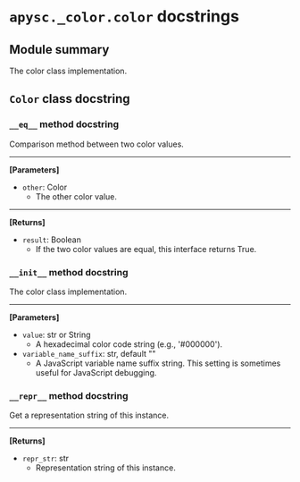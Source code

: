 # `apysc._color.color` docstrings

## Module summary

The color class implementation.

## `Color` class docstring

### `__eq__` method docstring

Comparison method between two color values.<hr>

**[Parameters]**

- `other`: Color
  - The other color value.

<hr>

**[Returns]**

- `result`: Boolean
  - If the two color values are equal, this interface returns True.

### `__init__` method docstring

The color class implementation.<hr>

**[Parameters]**

- `value`: str or String
  - A hexadecimal color code string (e.g., '#000000').
- `variable_name_suffix`: str, default ""
  - A JavaScript variable name suffix string. This setting is sometimes useful for JavaScript debugging.

### `__repr__` method docstring

Get a representation string of this instance.<hr>

**[Returns]**

- `repr_str`: str
  - Representation string of this instance.